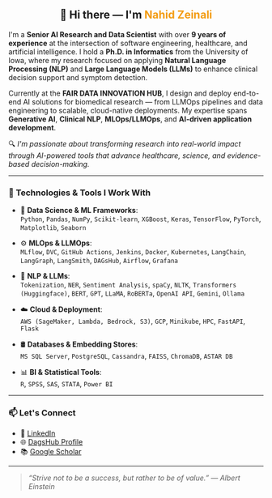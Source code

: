 

<h2 align="center">👋 Hi there — I'm <span style="color:#f39c12;">Nahid Zeinali</span></h2>

I'm a **Senior AI Research and Data Scientist** with over **9 years of experience** at the intersection of software engineering, healthcare, and artificial intelligence. I hold a **Ph.D. in Informatics** from the University of Iowa, where my research focused on applying **Natural Language Processing (NLP)** and **Large Language Models (LLMs)** to enhance clinical decision support and symptom detection.

Currently at the **FAIR DATA INNOVATION HUB**, I design and deploy end-to-end AI solutions for biomedical research — from LLMOps pipelines and data engineering to scalable, cloud-native deployments. My expertise spans **Generative AI**, **Clinical NLP**, **MLOps/LLMOps**, and **AI-driven application development**.

🔍 *I'm passionate about transforming research into real-world impact through AI-powered tools that advance healthcare, science, and evidence-based decision-making.*

---

### 🔧 Technologies & Tools I Work With

- 🧪 **Data Science & ML Frameworks**:  
  `Python`, `Pandas`, `NumPy`, `Scikit-learn`, `XGBoost`, `Keras`, `TensorFlow`, `PyTorch`, `Matplotlib`, `Seaborn`

- ⚙️ **MLOps & LLMOps**:  
  `MLflow`, `DVC`, `GitHub Actions`, `Jenkins`, `Docker`, `Kubernetes`, `LangChain`, `LangGraph`, `LangSmith`, `DAGsHub`, `Airflow`, `Grafana`

- 💬 **NLP & LLMs**:  
  `Tokenization`, `NER`, `Sentiment Analysis`, `spaCy`, `NLTK`, `Transformers (Huggingface)`, `BERT`, `GPT`, `LLaMA`, `RoBERTa`, `OpenAI API`, `Gemini`, `Ollama`

- ☁️ **Cloud & Deployment**:  
  `AWS (SageMaker, Lambda, Bedrock, S3)`, `GCP`, `Minikube`, `HPC`, `FastAPI`, `Flask`

- 🛢 **Databases & Embedding Stores**:  
  `MS SQL Server`, `PostgreSQL`, `Cassandra`, `FAISS`, `ChromaDB`, `ASTAR DB`

- 📊 **BI & Statistical Tools**:  
  `R`, `SPSS`, `SAS`, `STATA`, `Power BI`

---

### 📫 Let's Connect

- 💼 [LinkedIn](https://www.linkedin.com/in/nahid-zeinali-15440910b/)  
- 🌐 [DagsHub Profile](https://dagshub.com/nahidzeinali2021)  
- 📚 [Google Scholar](https://scholar.google.com/citations?hl=en&user=RRW-qkEAAAAJ)

---

> _“Strive not to be a success, but rather to be of value.” — Albert Einstein_

